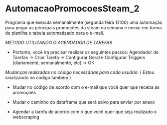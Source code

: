 # AutomacaoPromocoesSteam_2
Programa que executa semanalmente (segunda feira 12:00) uma automação para pegar as principais promoções da steam na semana e enviar em forma de planilha e tabela automatizado para o e-mail.

*MÉTODO UTILIZANDO O AGENDADOR DE TAREFAS*
- Portanto, você irá precisar realizar os seguintes passos:
Agendador de Tarefas -> Criar Tarefa -> Configurar Geral e Configurar Triggers (diariamente, semanalmente, etc) -> OK

 *Mudanças realizadas no código necessárias para cada usuário:* ( Estou sinalizando no código também )

- Mudar no codigo de acordo com o e-mail que você quer que receba as promoções

- Mudar o caminho do dataframe que será salvo para enviar por anexo

- Agendar a tarefa de acordo com o que você quer que seja realizado o webscraping
